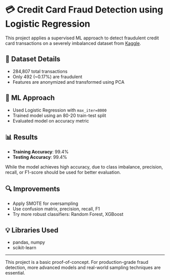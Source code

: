 # 💳 Credit Card Fraud Detection using Logistic Regression

This project applies a supervised ML approach to detect fraudulent credit card transactions on a severely imbalanced dataset from [Kaggle](https://www.kaggle.com/datasets/mlg-ulb/creditcardfraud).

## 📁 Dataset Details

- 284,807 total transactions
- Only 492 (~0.17%) are fraudulent
- Features are anonymized and transformed using PCA

## 🧪 ML Approach

- Used Logistic Regression with `max_iter=8000`
- Trained model using an 80-20 train-test split
- Evaluated model on accuracy metric

## 📊 Results

- **Training Accuracy**: 99.4%
- **Testing Accuracy**: 99.4%

While the model achieves high accuracy, due to class imbalance, precision, recall, or F1-score should be used for better evaluation.

## 🔍 Improvements

- Apply SMOTE for oversampling
- Use confusion matrix, precision, recall, F1
- Try more robust classifiers: Random Forest, XGBoost

## 💡 Libraries Used

- pandas, numpy
- scikit-learn

---

This project is a basic proof-of-concept. For production-grade fraud detection, more advanced models and real-world sampling techniques are essential.

